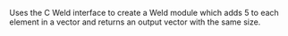 Uses the C Weld interface to create a Weld module which adds 5 to each element in a vector and returns an output vector with the same size.

